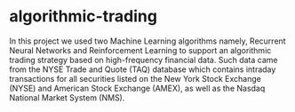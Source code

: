 # algorithmic-trading

In this project we used two Machine Learning algorithms namely, Recurrent Neural Networks and Reinforcement Learning to support an algorithmic trading strategy based on high-frequency financial data. Such data came from the NYSE Trade and Quote (TAQ) database which contains intraday transactions for all securities listed on the New York Stock Exchange (NYSE) and American Stock Exchange (AMEX), as well as the Nasdaq National Market System (NMS).
